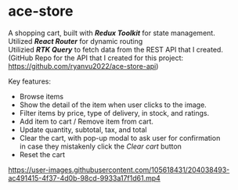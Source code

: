 # ace-store

A shopping cart, built with **_Redux Toolkit_** for state management.  
Utilized **_React Router_** for dynamic routing  
Utilizied **_RTK Query_** to fetch data from the REST API that I created.  
(GitHub Repo for the API that I created for this project: https://github.com/ryanvu2022/ace-store-api)

Key features:

- Browse items
- Show the detail of the item when user clicks to the image.
- Filter items by price, type of delivery, in stock, and ratings.
- Add item to cart / Remove item from cart.
- Update quantity, subtotal, tax, and total
- Clear the cart, with pop-up modal to ask user for confirmation  
  in case they mistakenly click the _Clear cart_ button
- Reset the cart

https://user-images.githubusercontent.com/105618431/204038493-ac491415-4f37-4d0b-98cd-9933a17f1d61.mp4
